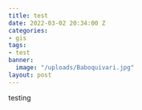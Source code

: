 ```yaml
---
title: test
date: 2022-03-02 20:34:00 Z
categories:
- gis
tags:
- test
banner:
  image: "/uploads/Baboquivari.jpg"
layout: post
---
```


testing